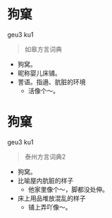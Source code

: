 # 狗窠
geu3 ku1
> 如皋方言词典
- 狗窝。
- 昵称婴儿床铺。
- 詈语。指遢、肮脏的环境
  - 活像个～。

# 狗窠
geu3 ku1
> 泰州方言词典2
- 狗窝。
- 比喻屋内肮脏的样子
  - 他家里像个～，脚都没处伸。
- 床上用品堆放混乱的样子
  - 铺上弄吖像～。
